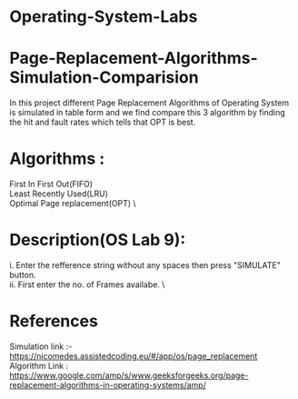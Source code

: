 # Operating-System-Labs
# Page-Replacement-Algorithms-Simulation-Comparision
In this project different Page Replacement Algorithms of Operating System is simulated in table form and we find compare this 3 algorithm by finding the hit and fault rates which tells that OPT is best.  
# Algorithms :
First In First Out(FIFO) \
Least Recently Used(LRU) \
 Optimal Page replacement(OPT) \
# Description(OS Lab 9): 
i. Enter the refference string without any spaces then press "SIMULATE" button. \
ii. First enter the no. of Frames availabe. \
# References
Simulation link :- https://nicomedes.assistedcoding.eu/#/app/os/page_replacement \
Algorithm Link : https://www.google.com/amp/s/www.geeksforgeeks.org/page-replacement-algorithms-in-operating-systems/amp/ 
